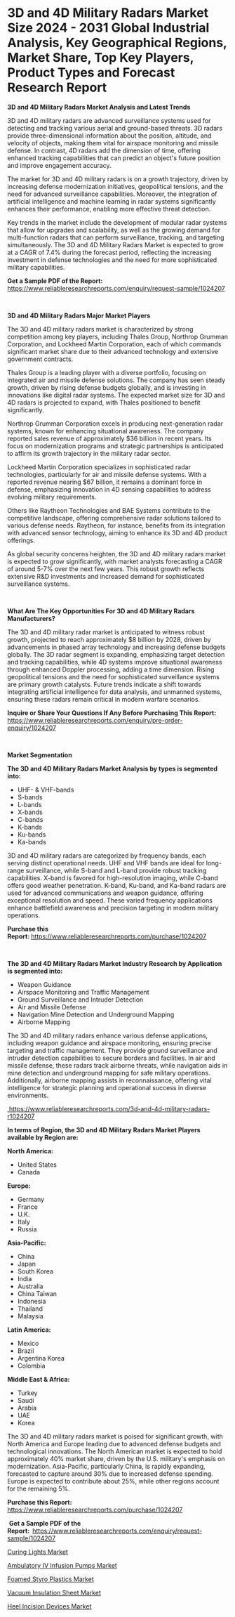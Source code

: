 <p><h1>3D and 4D Military Radars Market Size 2024 - 2031 Global Industrial Analysis, Key Geographical Regions, Market Share, Top Key Players, Product Types and Forecast Research Report</h1></p><p><strong>3D and 4D Military Radars Market Analysis and Latest Trends</strong></p>
<p><p>3D and 4D military radars are advanced surveillance systems used for detecting and tracking various aerial and ground-based threats. 3D radars provide three-dimensional information about the position, altitude, and velocity of objects, making them vital for airspace monitoring and missile defense. In contrast, 4D radars add the dimension of time, offering enhanced tracking capabilities that can predict an object's future position and improve engagement accuracy.</p><p>The market for 3D and 4D military radars is on a growth trajectory, driven by increasing defense modernization initiatives, geopolitical tensions, and the need for advanced surveillance capabilities. Moreover, the integration of artificial intelligence and machine learning in radar systems significantly enhances their performance, enabling more effective threat detection.</p><p>Key trends in the market include the development of modular radar systems that allow for upgrades and scalability, as well as the growing demand for multi-function radars that can perform surveillance, tracking, and targeting simultaneously. The 3D and 4D Military Radars Market is expected to grow at a CAGR of 7.4% during the forecast period, reflecting the increasing investment in defense technologies and the need for more sophisticated military capabilities.</p></p>
<p><strong>Get a Sample PDF of the Report:&nbsp;</strong> <a href="https://www.reliableresearchreports.com/enquiry/request-sample/1024207">https://www.reliableresearchreports.com/enquiry/request-sample/1024207</a></p>
<p>&nbsp;</p>
<p><strong>3D and 4D Military Radars Major Market Players</strong></p>
<p><p>The 3D and 4D military radars market is characterized by strong competition among key players, including Thales Group, Northrop Grumman Corporation, and Lockheed Martin Corporation, each of which commands significant market share due to their advanced technology and extensive government contracts.</p><p>Thales Group is a leading player with a diverse portfolio, focusing on integrated air and missile defense solutions. The company has seen steady growth, driven by rising defense budgets globally, and is investing in innovations like digital radar systems. The expected market size for 3D and 4D radars is projected to expand, with Thales positioned to benefit significantly.</p><p>Northrop Grumman Corporation excels in producing next-generation radar systems, known for enhancing situational awareness. The company reported sales revenue of approximately $36 billion in recent years. Its focus on modernization programs and strategic partnerships is anticipated to affirm its growth trajectory in the military radar sector.</p><p>Lockheed Martin Corporation specializes in sophisticated radar technologies, particularly for air and missile defense systems. With a reported revenue nearing $67 billion, it remains a dominant force in defense, emphasizing innovation in 4D sensing capabilities to address evolving military requirements.</p><p>Others like Raytheon Technologies and BAE Systems contribute to the competitive landscape, offering comprehensive radar solutions tailored to various defense needs. Raytheon, for instance, benefits from its integration with advanced sensor technology, aiming to enhance its 3D and 4D product offerings.</p><p>As global security concerns heighten, the 3D and 4D military radars market is expected to grow significantly, with market analysts forecasting a CAGR of around 5-7% over the next few years. This robust growth reflects extensive R&D investments and increased demand for sophisticated surveillance systems.</p></p>
<p>&nbsp;</p>
<p><strong>What Are The Key Opportunities For 3D and 4D Military Radars Manufacturers?</strong></p>
<p><p>The 3D and 4D military radar market is anticipated to witness robust growth, projected to reach approximately $8 billion by 2028, driven by advancements in phased array technology and increasing defense budgets globally. The 3D radar segment is expanding, emphasizing target detection and tracking capabilities, while 4D systems improve situational awareness through enhanced Doppler processing, adding a time dimension. Rising geopolitical tensions and the need for sophisticated surveillance systems are primary growth catalysts. Future trends indicate a shift towards integrating artificial intelligence for data analysis, and unmanned systems, ensuring these radars remain critical in modern warfare scenarios.</p></p>
<p><strong>Inquire or Share Your Questions If Any Before Purchasing This Report:</strong> <a href="https://www.reliableresearchreports.com/enquiry/pre-order-enquiry/1024207">https://www.reliableresearchreports.com/enquiry/pre-order-enquiry/1024207</a></p>
<p>&nbsp;</p>
<p><strong>Market Segmentation</strong></p>
<p><strong>The 3D and 4D Military Radars Market Analysis by types is segmented into:</strong></p>
<p><ul><li>UHF- & VHF-bands</li><li>S-bands</li><li>L-bands</li><li>X-bands</li><li>C-bands</li><li>K-bands</li><li>Ku-bands</li><li>Ka-bands</li></ul></p>
<p><p>3D and 4D military radars are categorized by frequency bands, each serving distinct operational needs. UHF and VHF bands are ideal for long-range surveillance, while S-band and L-band provide robust tracking capabilities. X-band is favored for high-resolution imaging, while C-band offers good weather penetration. K-band, Ku-band, and Ka-band radars are used for advanced communications and weapon guidance, offering exceptional resolution and speed. These varied frequency applications enhance battlefield awareness and precision targeting in modern military operations.</p></p>
<p><strong>Purchase this Report:&nbsp;</strong><a href="https://www.reliableresearchreports.com/purchase/1024207">https://www.reliableresearchreports.com/purchase/1024207</a></p>
<p>&nbsp;</p>
<p><strong>The 3D and 4D Military Radars Market Industry Research by Application is segmented into:</strong></p>
<p><ul><li>Weapon Guidance</li><li>Airspace Monitoring and Traffic Management</li><li>Ground Surveillance and Intruder Detection</li><li>Air and Missile Defense</li><li>Navigation Mine Detection and Underground Mapping</li><li>Airborne Mapping</li></ul></p>
<p><p>The 3D and 4D military radars enhance various defense applications, including weapon guidance and airspace monitoring, ensuring precise targeting and traffic management. They provide ground surveillance and intruder detection capabilities to secure borders and facilities. In air and missile defense, these radars track airborne threats, while navigation aids in mine detection and underground mapping for safe military operations. Additionally, airborne mapping assists in reconnaissance, offering vital intelligence for strategic planning and operational success in diverse environments.</p></p>
<p><a href="https://www.reliableresearchreports.com/3d-and-4d-military-radars-r1024207">&nbsp;https://www.reliableresearchreports.com/3d-and-4d-military-radars-r1024207</a></p>
<p><strong>In terms of Region, the 3D and 4D Military Radars Market Players available by Region are:</strong></p>
<p>
    <p> <strong> North America: </strong>
        <ul>
            <li>United States</li>
            <li>Canada</li>
        </ul>
        </p> 
    <p> <strong> Europe: </strong>
        <ul>
            <li>Germany</li>
            <li>France</li>
            <li>U.K.</li>
            <li>Italy</li>
            <li>Russia</li>
        </ul>
        </p> 
    <p> <strong> Asia-Pacific: </strong>
        <ul>
            <li>China</li>
            <li>Japan</li>
            <li>South Korea</li>
            <li>India</li>
            <li>Australia</li>
            <li>China Taiwan</li>
            <li>Indonesia</li>
            <li>Thailand</li>
            <li>Malaysia</li>
        </ul>
        </p> 
    <p> <strong> Latin America: </strong>
        <ul>
            <li>Mexico</li>
            <li>Brazil</li>
            <li>Argentina Korea</li>
            <li>Colombia</li>
        </ul>
        </p> 
    <p> <strong> Middle East & Africa: </strong>
        <ul>
            <li>Turkey</li>
            <li>Saudi</li>
            <li>Arabia</li>
            <li>UAE</li>
            <li>Korea</li>
        </ul>
    </p>
    </p>
<p><p>The 3D and 4D military radars market is poised for significant growth, with North America and Europe leading due to advanced defense budgets and technological innovations. The North American market is expected to hold approximately 40% market share, driven by the U.S. military's emphasis on modernization. Asia-Pacific, particularly China, is rapidly expanding, forecasted to capture around 30% due to increased defense spending. Europe is expected to contribute about 25%, while other regions account for the remaining 5%.</p></p>
<p><strong>Purchase this Report: </strong><a href="https://www.reliableresearchreports.com/purchase/1024207">https://www.reliableresearchreports.com/purchase/1024207</a></p>
<p>&nbsp;<strong>Get a Sample PDF of the Report:&nbsp;&nbsp;</strong><a href="https://www.reliableresearchreports.com/enquiry/request-sample/1024207">https://www.reliableresearchreports.com/enquiry/request-sample/1024207</a></p>
<p><strong></strong></p>
<p><p><a href="https://www.linkedin.com/pulse/exploring-curing-lights-market-dynamics-revenue-analysis-growth-gudrf?trackingId=9Li1uFuiRdGA0Uebb5xn5g%3D%3D">Curing Lights Market</a></p><p><a href="https://github.com/rahu1506/Market-Research-Report-List-6/blob/main/ambulatory-iv-infusion-pumps-market.md">Ambulatory IV Infusion Pumps Market</a></p><p><a href="https://issuu.com/reportprime-2/docs/foamed-styro-plastics-market-size-2_b6d20ff2a1aac4">Foamed Styro Plastics Market</a></p><p><a href="https://issuu.com/reportprime-2/docs/vacuum-insulation-sheet-market-size_ac083c06af8c21">Vacuum Insulation Sheet Market</a></p><p><a href="https://github.com/MonroeBullock54/Market-Research-Report-List-1/blob/main/heel-incision-devices-market.md">Heel Incision Devices Market</a></p></p>